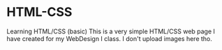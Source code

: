# HTML-CSS
Learning HTML/CSS (basic)
This is a very simple HTML/CSS web page I have created for my WebDesign I class. I don't upload images here tho.
